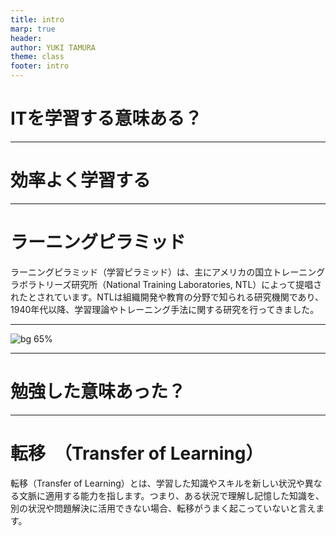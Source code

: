 ```yaml
---
title: intro
marp: true
header: 
author: YUKI TAMURA
theme: class
footer: intro
---
```

# ITを学習する意味ある？


---
# 効率よく学習する

---
<!-- header: 効率よく学習する -->
# ラーニングピラミッド
ラーニングピラミッド（学習ピラミッド）は、主にアメリカの国立トレーニングラボラトリーズ研究所（National Training Laboratories, NTL）によって提唱されたとされています。NTLは組織開発や教育の分野で知られる研究機関であり、1940年代以降、学習理論やトレーニング手法に関する研究を行ってきました。

---
![bg 65%](https://assets.st-note.com/production/uploads/images/86755353/picture_pc_adad4aba30fd4b9f923a8fdd873fd01e.png?width=1200)

<!-- ラーニングピラミッドは、異なる学習方法が情報の保持率に与える影響を視覚的に示したモデルです。このピラミッドは、学習活動の種類ごとに情報がどれだけ長期間記憶に残るかを割合で表しています。ピラミッドの下部に位置する学習方法ほど高い保持率を示し、上部に行くほど保持率が低くなりますラーニングピラミッドは、異なる学習方法が情報の保持率に与える影響を視覚的に示したモデルです。このピラミッドは、学習活動の種類ごとに情報がどれだけ長期間記憶に残るかを割合で表しています。ピラミッドの下部に位置する学習方法ほど高い保持率を示し、上部に行くほど保持率が低くなります。 -->
---
# 勉強した意味あった？

---
<!-- header: 勉強した意味あった？ -->
# 転移　（Transfer of Learning）
転移（Transfer of Learning）とは、学習した知識やスキルを新しい状況や異なる文脈に適用する能力を指します。つまり、ある状況で理解し記憶した知識を、別の状況や問題解決に活用できない場合、転移がうまく起こっていないと言えます。
